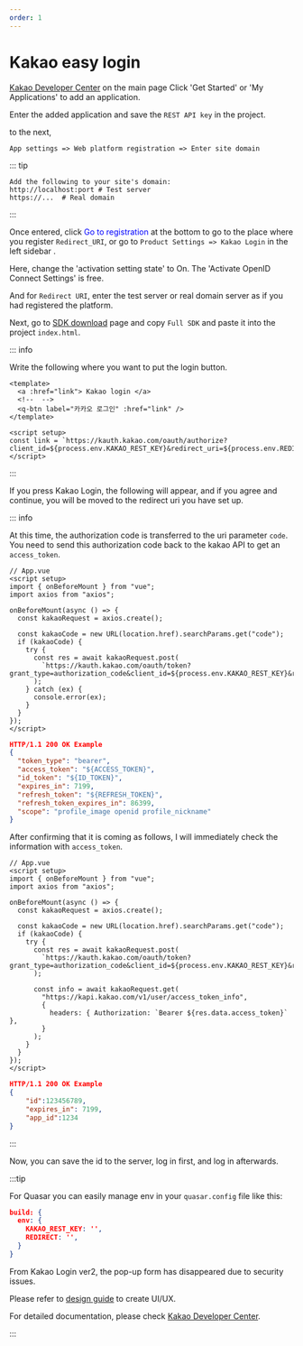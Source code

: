 ```yaml
---
order: 1
---
```


# Kakao easy login

<a href="https://developers.kakao.com/" target="_blank">Kakao Developer Center</a> on the main page
Click 'Get Started' or 'My Applications' to add an application.

Enter the added application and save the `REST API key` in the project.

to the next,

```
App settings => Web platform registration => Enter site domain
```

::: tip

```
Add the following to your site's domain:
http://localhost:port # Test server
https://...  # Real domain
```

:::

Once entered, click <span style="color: blue">Go to registration</span> at the bottom to go to the place where you register `Redirect_URI`, or go to `Product Settings => Kakao Login` in the left sidebar .

Here, change the 'activation setting state' to On. The 'Activate OpenID Connect Settings' is free.

And for `Redirect URI`, enter the test server or real domain server as if you had registered the platform.

Next, go to <a href="https://developers.kakao.com/docs/latest/en/sdk-download/js" target="_blank">SDK download</a> page and copy `Full SDK` and paste it into the project `index.html`.

::: info

Write the following where you want to put the login button.

```vue
<template>
  <a :href="link"> Kakao login </a>
  <!--  -->
  <q-btn label="카카오 로그인" :href="link" />
</template>

<script setup>
const link = `https://kauth.kakao.com/oauth/authorize?client_id=${process.env.KAKAO_REST_KEY}&redirect_uri=${process.env.REDIRECT}&response_type=code`;
</script>
```

:::

If you press Kakao Login, the following will appear, and if you agree and continue, you will be moved to the redirect uri you have set up.

<!-- <img src="https://developers.kakao.com/docs/latest/ko/assets/style/images/kakaologin/kakaologin_code.png" /> -->

::: info

At this time, the authorization code is transferred to the uri parameter `code`. You need to send this authorization code back to the kakao API to get an `access_token`.

```vue
// App.vue
<script setup>
import { onBeforeMount } from "vue";
import axios from "axios";

onBeforeMount(async () => {
  const kakaoRequest = axios.create();

  const kakaoCode = new URL(location.href).searchParams.get("code");
  if (kakaoCode) {
    try {
      const res = await kakaoRequest.post(
        `https://kauth.kakao.com/oauth/token?grant_type=authorization_code&client_id=${process.env.KAKAO_REST_KEY}&redirect_uri=${process.env.REDIRECT}&code=${kakaoCode}`
      );
    } catch (ex) {
      console.error(ex);
    }
  }
});
</script>
```

```json
HTTP/1.1 200 OK Example
{
  "token_type": "bearer",
  "access_token": "${ACCESS_TOKEN}",
  "id_token": "${ID_TOKEN}",
  "expires_in": 7199,
  "refresh_token": "${REFRESH_TOKEN}",
  "refresh_token_expires_in": 86399,
  "scope": "profile_image openid profile_nickname"
}
```

After confirming that it is coming as follows, I will immediately check the information with `access_token`.

```vue
// App.vue
<script setup>
import { onBeforeMount } from "vue";
import axios from "axios";

onBeforeMount(async () => {
  const kakaoRequest = axios.create();

  const kakaoCode = new URL(location.href).searchParams.get("code");
  if (kakaoCode) {
    try {
      const res = await kakaoRequest.post(
        `https://kauth.kakao.com/oauth/token?grant_type=authorization_code&client_id=${process.env.KAKAO_REST_KEY}&redirect_uri=${process.env.REDIRECT}&code=${kakaoCode}`
      );

      const info = await kakaoRequest.get(
        "https://kapi.kakao.com/v1/user/access_token_info",
        {
          headers: { Authorization: `Bearer ${res.data.access_token}` },
        }
      );
    }
  }
});
</script>
```

```json
HTTP/1.1 200 OK Example
{
    "id":123456789,
    "expires_in": 7199,
    "app_id":1234
}
```

:::

Now, you can save the id to the server, log in first, and log in afterwards.

:::tip

For Quasar you can easily manage env in your `quasar.config` file like this:

```json
build: {
  env: {
    KAKAO_REST_KEY: '',
    REDIRECT: '',
  }
}
```

From Kakao Login ver2, the pop-up form has disappeared due to security issues.

Please refer to <a href="https://developers.kakao.com/docs/latest/ko/kakaologin/design-guide" target="_blank">design guide</a> to create UI/UX.

For detailed documentation, please check <a href="https://developers.kakao.com/docs/latest/ko/kakaologin/common" target="_blank">Kakao Developer Center</a>.

:::
